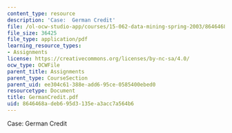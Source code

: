 ```yaml
---
content_type: resource
description: 'Case:  German Credit'
file: /ol-ocw-studio-app/courses/15-062-data-mining-spring-2003/8646468adeb695d3135ea3acc7a564b6_GermanCredit.pdf
file_size: 36425
file_type: application/pdf
learning_resource_types:
- Assignments
license: https://creativecommons.org/licenses/by-nc-sa/4.0/
ocw_type: OCWFile
parent_title: Assignments
parent_type: CourseSection
parent_uid: ee304c61-388e-add6-95ce-0585400ebed0
resourcetype: Document
title: GermanCredit.pdf
uid: 8646468a-deb6-95d3-135e-a3acc7a564b6
---
```

Case:  German Credit